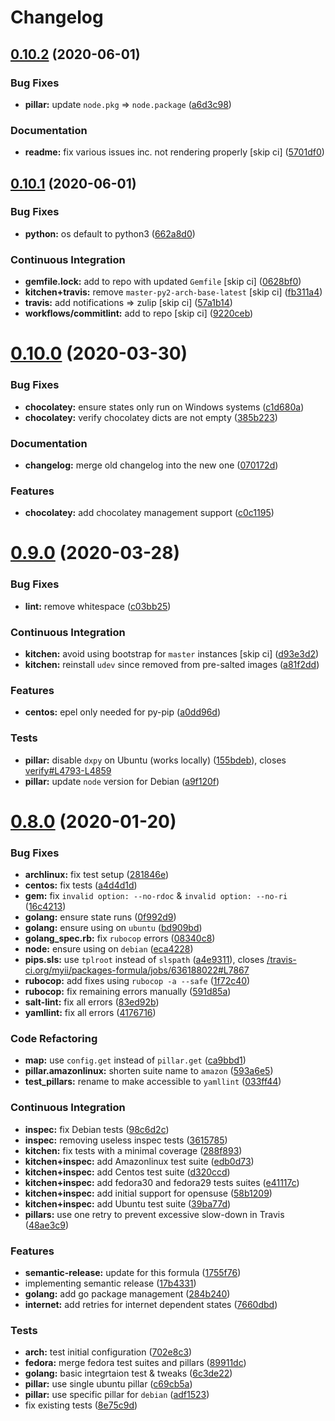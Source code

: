 # Changelog

## [0.10.2](https://github.com/saltstack-formulas/packages-formula/compare/v0.10.1...v0.10.2) (2020-06-01)


### Bug Fixes

* **pillar:** update `node.pkg` => `node.package` ([a6d3c98](https://github.com/saltstack-formulas/packages-formula/commit/a6d3c98ae7cc3949feb060c95817250513536e8f))


### Documentation

* **readme:** fix various issues inc. not rendering properly [skip ci] ([5701df0](https://github.com/saltstack-formulas/packages-formula/commit/5701df06a9f60d1c3aa717d9a295655c14075223))

## [0.10.1](https://github.com/saltstack-formulas/packages-formula/compare/v0.10.0...v0.10.1) (2020-06-01)


### Bug Fixes

* **python:** os default to python3 ([662a8d0](https://github.com/saltstack-formulas/packages-formula/commit/662a8d092da7c0c6fe92ad6aed974e1c87c1f58d))


### Continuous Integration

* **gemfile.lock:** add to repo with updated `Gemfile` [skip ci] ([0628bf0](https://github.com/saltstack-formulas/packages-formula/commit/0628bf029f0d80f8caab45c191ba28ef2e0af18a))
* **kitchen+travis:** remove `master-py2-arch-base-latest` [skip ci] ([fb311a4](https://github.com/saltstack-formulas/packages-formula/commit/fb311a42074acf58c3e9e39d6281d7faf766dede))
* **travis:** add notifications => zulip [skip ci] ([57a1b14](https://github.com/saltstack-formulas/packages-formula/commit/57a1b1449f7119206f4a7f634b61cb7a6724c494))
* **workflows/commitlint:** add to repo [skip ci] ([9220ceb](https://github.com/saltstack-formulas/packages-formula/commit/9220ceb46b98628a8292e0f5f4cbf24164acc1d5))

# [0.10.0](https://github.com/saltstack-formulas/packages-formula/compare/v0.9.0...v0.10.0) (2020-03-30)


### Bug Fixes

* **chocolatey:** ensure states only run on Windows systems ([c1d680a](https://github.com/saltstack-formulas/packages-formula/commit/c1d680a9dd0863497ca004dcf41378fa0e5707f9))
* **chocolatey:** verify chocolatey dicts are not empty ([385b223](https://github.com/saltstack-formulas/packages-formula/commit/385b2238f4c8bc9389728cc6f90e320bc74b077c))


### Documentation

* **changelog:** merge old changelog into the new one ([070172d](https://github.com/saltstack-formulas/packages-formula/commit/070172db89f2762b11c73c8d149619ce1f197167))


### Features

* **chocolatey:** add chocolatey management support ([c0c1195](https://github.com/saltstack-formulas/packages-formula/commit/c0c119524228e30ed19f6fe8714d47b06915ff43))

# [0.9.0](https://github.com/saltstack-formulas/packages-formula/compare/v0.8.0...v0.9.0) (2020-03-28)


### Bug Fixes

* **lint:** remove whitespace ([c03bb25](https://github.com/saltstack-formulas/packages-formula/commit/c03bb255317716543c092431adf19cac2c0e7463))


### Continuous Integration

* **kitchen:** avoid using bootstrap for `master` instances [skip ci] ([d93e3d2](https://github.com/saltstack-formulas/packages-formula/commit/d93e3d2584b2a5a0e65458b65a104f188568251b))
* **kitchen:** reinstall `udev` since removed from pre-salted images ([a81f2dd](https://github.com/saltstack-formulas/packages-formula/commit/a81f2dd4b337ebe2a898ed8ed91e585e5f19b254))


### Features

* **centos:** epel only needed for py-pip ([a0dd96d](https://github.com/saltstack-formulas/packages-formula/commit/a0dd96d6635306a675f89b2b607db4abc4096251))


### Tests

* **pillar:** disable `dxpy` on Ubuntu (works locally) ([155bdeb](https://github.com/saltstack-formulas/packages-formula/commit/155bdeb7b92d2d06a8d2147e21ad46dff9433aee)), closes [verify#L4793-L4859](https://github.com/verify/issues/L4793-L4859)
* **pillar:** update `node` version for Debian ([a9f120f](https://github.com/saltstack-formulas/packages-formula/commit/a9f120fa6aea35e96ff3d1ef2338bfaeb742afdf))

# [0.8.0](https://github.com/saltstack-formulas/packages-formula/compare/v0.7.0...v0.8.0) (2020-01-20)


### Bug Fixes

* **archlinux:** fix test setup ([281846e](https://github.com/saltstack-formulas/packages-formula/commit/281846e79165872a17d8bd143f2f6b05e0b4da9b))
* **centos:** fix tests ([a4d4d1d](https://github.com/saltstack-formulas/packages-formula/commit/a4d4d1dc734add260ca9b408a67754663c4636bb))
* **gem:** fix `invalid option: --no-rdoc` & `invalid option: --no-ri` ([16c4213](https://github.com/saltstack-formulas/packages-formula/commit/16c4213ab99204e01a040155782a9c158f64e2a9))
* **golang:** ensure state runs ([0f992d9](https://github.com/saltstack-formulas/packages-formula/commit/0f992d9c17b36b37078ac3866b9d2ec4240ebf0b))
* **golang:** ensure using on `ubuntu` ([bd909bd](https://github.com/saltstack-formulas/packages-formula/commit/bd909bd1b63d5678431789980f4650dcb8246012))
* **golang_spec.rb:** fix `rubocop` errors ([08340c8](https://github.com/saltstack-formulas/packages-formula/commit/08340c857a54d67b8310a69558c45c37fd5600fb))
* **node:** ensure using on `debian` ([eca4228](https://github.com/saltstack-formulas/packages-formula/commit/eca4228906d119803a8e0bcf8c4eac33c1babeb3))
* **pips.sls:** use `tplroot` instead of `slspath` ([a4e9311](https://github.com/saltstack-formulas/packages-formula/commit/a4e9311a357808fd608c0e0de638ec3d4889235b)), closes [/travis-ci.org/myii/packages-formula/jobs/636188022#L7867](https://github.com//travis-ci.org/myii/packages-formula/jobs/636188022/issues/L7867)
* **rubocop:** add fixes using `rubocop -a --safe` ([1f72c40](https://github.com/saltstack-formulas/packages-formula/commit/1f72c405de9dd01de1070e37d7d8cbdea41e66ad))
* **rubocop:** fix remaining errors manually ([591d85a](https://github.com/saltstack-formulas/packages-formula/commit/591d85ab5725e6eb45122adebff6c66d894d86ec))
* **salt-lint:** fix all errors ([83ed92b](https://github.com/saltstack-formulas/packages-formula/commit/83ed92bf64ab63ce2a3e0af3f93bb7bb16f87be7))
* **yamllint:** fix all errors ([4176716](https://github.com/saltstack-formulas/packages-formula/commit/4176716f7e45bf9023b29c79e2de4572b1a4e5ec))


### Code Refactoring

* **map:** use `config.get` instead of `pillar.get` ([ca9bbd1](https://github.com/saltstack-formulas/packages-formula/commit/ca9bbd15a12b2ff5df69fc2c17cb8ace12f095fe))
* **pillar.amazonlinux:** shorten suite name to `amazon` ([593a6e5](https://github.com/saltstack-formulas/packages-formula/commit/593a6e5e65557aaca186065314543aa17d13d8f1))
* **test_pillars:** rename to make accessible to `yamllint` ([033ff44](https://github.com/saltstack-formulas/packages-formula/commit/033ff4453f7c2a3cc23785425b10705ecb6fbaa9))


### Continuous Integration

* **inspec:** fix Debian tests ([98c6d2c](https://github.com/saltstack-formulas/packages-formula/commit/98c6d2c9bad3e0c4caad51fd27bde3192cf6df0f))
* **inspec:** removing useless inspec tests ([3615785](https://github.com/saltstack-formulas/packages-formula/commit/3615785e52c671d32fe0b71fd784f25e3beff5d1))
* **kitchen:** fix tests with a minimal coverage ([288f893](https://github.com/saltstack-formulas/packages-formula/commit/288f8936528c9dc33af519314aa36ea69747588b))
* **kitchen+inspec:** add Amazonlinux test suite ([edb0d73](https://github.com/saltstack-formulas/packages-formula/commit/edb0d73ffe0c2a02d3b3d69149ce1edd6b65634e))
* **kitchen+inspec:** add Centos test suite ([d320ccd](https://github.com/saltstack-formulas/packages-formula/commit/d320ccd36b1d1f0a0d70a16a81df7cf0072a1d8c))
* **kitchen+inspec:** add fedora30 and fedora29 tests suites ([e41117c](https://github.com/saltstack-formulas/packages-formula/commit/e41117c34b6f314b7f10ee5a661985c6cc004018))
* **kitchen+inspec:** add initial support for opensuse ([58b1209](https://github.com/saltstack-formulas/packages-formula/commit/58b1209d9a67d59c3b6a2df4b975c2b4690535af))
* **kitchen+inspec:** add Ubuntu test suite ([39ba77d](https://github.com/saltstack-formulas/packages-formula/commit/39ba77d04443abd4d543337ac9cf1e8ae05d5207))
* **pillars:** use one retry to prevent excessive slow-down in Travis ([48ae3c9](https://github.com/saltstack-formulas/packages-formula/commit/48ae3c98fdcc9e6117efb006334e2ac93afc3d40))


### Features

* **semantic-release:** update for this formula ([1755f76](https://github.com/saltstack-formulas/packages-formula/commit/1755f76fde53a8af1641deda393bd8fad3b40230))
* implementing semantic release ([17b4331](https://github.com/saltstack-formulas/packages-formula/commit/17b433126b6e5f7eb5cbfb93558657262e41699b))
* **golang:** add go package management ([284b240](https://github.com/saltstack-formulas/packages-formula/commit/284b240c331a109937dbfceebcb83b44f98e18bf))
* **internet:** add retries for internet dependent states ([7660dbd](https://github.com/saltstack-formulas/packages-formula/commit/7660dbd76f092fc90635804afe5af32cdad66755))


### Tests

* **arch:** test initial configuration ([702e8c3](https://github.com/saltstack-formulas/packages-formula/commit/702e8c32bfaa5f7fc3695fd6421f9c47c0edc057))
* **fedora:** merge fedora test suites and pillars ([89911dc](https://github.com/saltstack-formulas/packages-formula/commit/89911dc9c8aec1ecd83755f5bf6d1deaf216d349))
* **golang:** basic integrtaion test & tweaks ([6c3de22](https://github.com/saltstack-formulas/packages-formula/commit/6c3de2231d136c9d9eb57e232523d0a360ff54f0))
* **pillar:** use single ubuntu pillar ([c69cb5a](https://github.com/saltstack-formulas/packages-formula/commit/c69cb5a792186a8a1600987087389229ddf7a67a))
* **pillar:** use specific pillar for `debian` ([adf1523](https://github.com/saltstack-formulas/packages-formula/commit/adf1523e08bfeff8d635052a8942b48326e507cb))
* fix existing tests ([8e75c9d](https://github.com/saltstack-formulas/packages-formula/commit/8e75c9d5c0c4af5fe4e56ecfcdfcc7ea7486d4dc))
